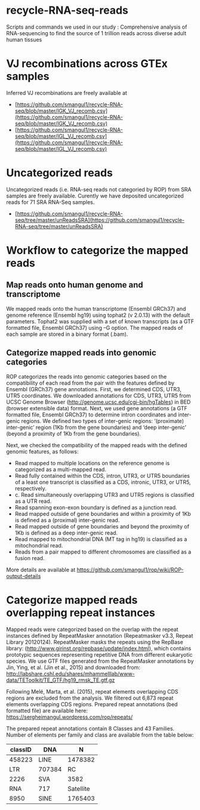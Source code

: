 # recycle-RNA-seq-reads
Scripts and commands we used in our study : Comprehensive analysis of RNA-sequencing to find the source of 1 trillion reads across diverse adult human tissues


# VJ recombinations across GTEx samples

Inferred VJ recombinations are freely available at 
- [https://github.com/smangul1/recycle-RNA-seq/blob/master/IGK_VJ_recomb.csv](https://github.com/smangul1/recycle-RNA-seq/blob/master/IGK_VJ_recomb.csv)
- [https://github.com/smangul1/recycle-RNA-seq/blob/master/IGL_VJ_recomb.csv](https://github.com/smangul1/recycle-RNA-seq/blob/master/IGL_VJ_recomb.csv)

# Uncategorized reads  

Uncategorized reads (i.e. RNA-seq reads not categoried by ROP) from SRA samples are freely available. Curently we have deposited uncategorized reads for 71 SRA RNA-Seq samples. 

- [https://github.com/smangul1/recycle-RNA-seq/tree/master/unReadsSRA](https://github.com/smangul1/recycle-RNA-seq/tree/master/unReadsSRA)


# Workflow to categorize the mapped reads
## Map reads onto human genome and transcriptome  
We mapped reads onto the human transcriptome (Ensembl GRCh37) and genome reference (Ensembl hg19) using tophat2 (v 2.0.13) with the default parameters. Tophat2 was supplied with a set of known transcripts (as a GTF formatted file, Ensembl GRCh37) using –G option.  The mapped reads of each sample are stored in a binary format (.bam).  

## Categorize mapped reads into genomic categories
ROP categorizes the reads into genomic categories based on the compatibility of each read from the pair with the features defined by Ensembl (GRCh37) gene annotations. First, we determined CDS, UTR3, UTR5 coordinates. We downloaded annotations for CDS, UTR3, UTR5 from UCSC Genome Browser (http://genome.ucsc.edu/cgi-bin/hgTables) in BED (browser extensible data) format. Next, we used gene annotations (a GTF formatted file, Ensembl GRCh37) to determine intron coordinates and inter-genic regions. We defined two types of inter-genic regions: ‘(proximate) inter-genic’ region (1Kb from the gene boundaries) and ‘deep inter-genic’ (beyond a proximity of 1Kb from the gene boundaries). 

Next, we checked the compatibility of the mapped reads with the defined genomic features, as follows:  

- Read mapped to multiple locations on the reference genome is categorized as a multi-mapped read.
- Read fully contained within the CDS, intron, UTR3, or UTR5 boundaries of a least one transcript is classified as a CDS, intronic, UTR3, or UTR5, respectively.
- c.	Read simultaneously overlapping UTR3 and UTR5 regions is classified as a UTR read.
- Read spanning exon-exon boundary is defined as a junction read.
- Read mapped outside of gene boundaries and within a proximity of 1Kb is defined as a (proximal) inter-genic read.
- Read mapped outside of gene boundaries and beyond the proximity of 1Kb is defined as a deep inter-genic read.
- Read mapped to mitochondrial DNA (MT tag in hg19) is classified as a mitochondrial read.
- Reads from a pair mapped to different chromosomes are classified as a fusion read.

More details are available at https://github.com/smangul1/rop/wiki/ROP-output-details


# Categorize mapped reads overlapping repeat instances 

Mapped reads were categorized based on the overlap with the repeat instances defined by RepeatMasker annotation (Repeatmasker v3.3, Repeat Library 20120124). RepeatMasker masks the repeats using the RepBase library: (http://www.girinst.org/repbase/update/index.html), which contains prototypic sequences representing repetitive DNA from different eukaryotic species. We use GTF files generated from the RepeatMasker annotations by Jin, Ying, et al. (Jin et al., 2015) and downloaded from: 
http://labshare.cshl.edu/shares/mhammelllab/www-data/TEToolkit/TE_GTF/hg19_rmsk_TE.gtf.gz 

Following  Melé, Marta, et al. (2015), repeat elements overlapping CDS regions are excluded from the analysis. We filtered out 6,873 repeat elements overlapping CDS regions. Prepared repeat annotations (bed formatted file) are available here:
https://sergheimangul.wordpress.com/rop/repeats/

The prepared repeat annotations contain 8 Classes and 43 Families.  Number of elements per family and class are available  from the table below:

| classID | DNA | N |
| --- | ---| --- |
| 458223 | LINE | 1478382 |
| LTR | 707384 | RC |
| 2226 | SVA | 3582 |
| RNA | 717 | Satellite |
| 8950 | SINE | 1765403 | 






